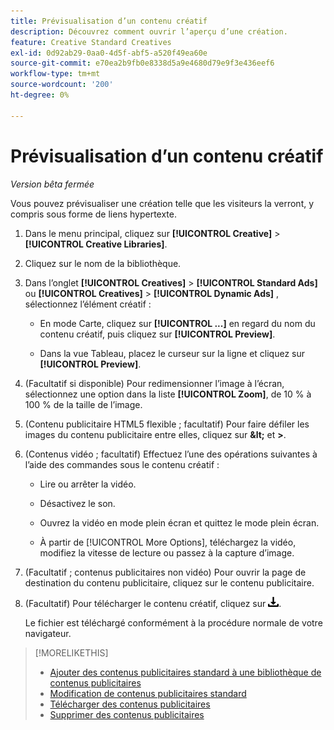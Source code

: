 ```yaml
---
title: Prévisualisation d’un contenu créatif
description: Découvrez comment ouvrir l’aperçu d’une création.
feature: Creative Standard Creatives
exl-id: 0d92ab29-0aa0-4d5f-abf5-a520f49ea60e
source-git-commit: e70ea2b9fb0e8338d5a9e4680d79e9f3e436eef6
workflow-type: tm+mt
source-wordcount: '200'
ht-degree: 0%

---
```


# Prévisualisation d’un contenu créatif

*Version bêta fermée*

Vous pouvez prévisualiser une création telle que les visiteurs la verront, y compris sous forme de liens hypertexte.

1. Dans le menu principal, cliquez sur **[!UICONTROL Creative]** > **[!UICONTROL Creative Libraries]**.

1. Cliquez sur le nom de la bibliothèque.

1. Dans l’onglet **[!UICONTROL Creatives]** > **[!UICONTROL Standard Ads]** ou **[!UICONTROL Creatives]** > **[!UICONTROL Dynamic Ads]** , sélectionnez l’élément créatif :

   * En mode Carte, cliquez sur **[!UICONTROL ...]** en regard du nom du contenu créatif, puis cliquez sur **[!UICONTROL Preview]**.

   * Dans la vue Tableau, placez le curseur sur la ligne et cliquez sur **[!UICONTROL Preview]**.

1. (Facultatif si disponible) Pour redimensionner l’image à l’écran, sélectionnez une option dans la liste **[!UICONTROL Zoom]**, de 10 % à 100 % de la taille de l’image.

1. (Contenu publicitaire HTML5 flexible ; facultatif) Pour faire défiler les images du contenu publicitaire entre elles, cliquez sur **\&lt;** et **\>**.

1. (Contenus vidéo ; facultatif) Effectuez l’une des opérations suivantes à l’aide des commandes sous le contenu créatif :

   * Lire ou arrêter la vidéo.

   * Désactivez le son.

   * Ouvrez la vidéo en mode plein écran et quittez le mode plein écran.

   * À partir de [!UICONTROL More Options], téléchargez la vidéo, modifiez la vitesse de lecture ou passez à la capture d’image.

1. (Facultatif ; contenus publicitaires non vidéo) Pour ouvrir la page de destination du contenu publicitaire, cliquez sur le contenu publicitaire.

   <!-- Verify:  Will the creative click be tracked like a regular ad click but not linked to a publisher and placement? Explain effect/consequences. -->

1. (Facultatif) Pour télécharger le contenu créatif, cliquez sur ![Télécharger](/help/creative/assets/download.png "Télécharger").

   Le fichier est téléchargé conformément à la procédure normale de votre navigateur.

>[!MORELIKETHIS]
>
>* [Ajouter des contenus publicitaires standard à une bibliothèque de contenus publicitaires](/help/creative/creative-libraries/creative-add-standard.md)
>* [Modification de contenus publicitaires standard](/help/creative/creative-libraries/creative-edit-standard.md)
>* [Télécharger des contenus publicitaires](/help/creative/creative-libraries/creative-download.md)
>* [Supprimer des contenus publicitaires](/help/creative/creative-libraries/creative-delete.md)
